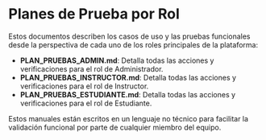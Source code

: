 # Planes de Prueba por Rol

Estos documentos describen los casos de uso y las pruebas funcionales desde la perspectiva de cada uno de los roles principales de la plataforma:

- **PLAN_PRUEBAS_ADMIN.md**: Detalla todas las acciones y verificaciones para el rol de Administrador.
- **PLAN_PRUEBAS_INSTRUCTOR.md**: Detalla todas las acciones y verificaciones para el rol de Instructor.
- **PLAN_PRUEBAS_ESTUDIANTE.md**: Detalla todas las acciones y verificaciones para el rol de Estudiante.

Estos manuales están escritos en un lenguaje no técnico para facilitar la validación funcional por parte de cualquier miembro del equipo.